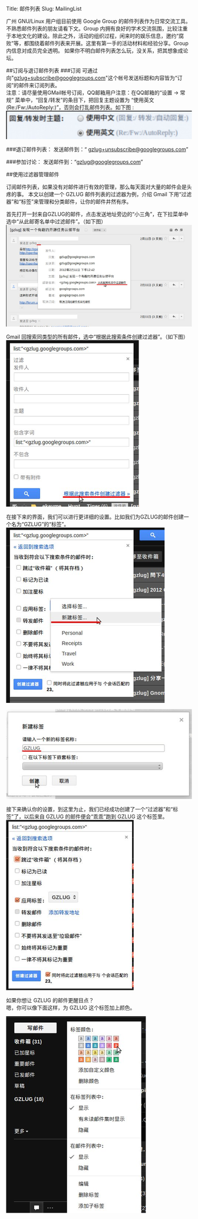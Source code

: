 Title: 邮件列表
Slug: MailingList

广州 GNU/Linux 用户组目前使用 Google Group 的邮件列表作为日常交流工具。不熟悉邮件列表的朋友请看下文。Group 内拥有良好的学术交流氛围，比较注重于本地文化的建设。除此之外，活动的组织过程，闲来时的娱乐信息，邀约“腐败”等，都围绕着邮件列表来开展。这里有第一手的活动材料和经验分享。Group 内信息对成员完全透明。
如果你不明白邮件列表怎么玩，没关系，把其想象成论坛。

##订阅与退订邮件列表
###订阅
可通过向"gzlug+subscribe@googlegroups.com"这个帐号发送标题和内容皆为“订阅”的邮件来订阅列表。  
注意：请尽量使用GMail帐号订阅，QQ邮箱用户注意：在QQ邮箱的“设置 -> 常规” 菜单中，“回复/转发”的条目下，把回复主题设置为 “使用英文 (Re:/Fw:/AutoReply:)”，否则会打乱邮件列表。如下图
:  
![qqmail](/images/others/qqmail.png)

###退订邮件列表：
发送邮件到：“ gzlug+unsubscribe@googlegroups.com”

###参加讨论：
发送邮件到：“gzlug@googlegroups.com”


##使用过滤器管理邮件

订阅邮件列表，如果没有对邮件进行有效的管理，那么每天面对大量的邮件会是头疼的事。
本文以创建一个 GZLUG 邮件列表的过滤器为例，介绍 Gmail 下用“过滤器”和“标签”来管理和分类邮件，让你的邮件井然有序。

首先打开一封来自GZLUG的邮件，点击发送地址旁边的“小三角”，在下拉菜单中选中“从此邮寄名单中过滤邮件”。（如下图）  
![gmail_00](/images/others/gmail_00.jpeg)  

Gmail 回搜索同类型的所有邮件，选中“根据此搜索条件创建过滤器”。（如下图）  
![gmail_01](/images/others/gmail_01.jpeg)  

在接下来的界面，我们可以进行更详细的设置。比如我们为GZLUG的邮件创建一个名为“GZLUG”的“标签”。  
![gmail_02](/images/others/gmail_02.jpeg)  

![gmail_03](/images/others/gmail_03.jpeg)  

接下来确认你的设置，到这里为止，我们已经成功创建了一个“过滤器”和“标签”了，以后来自 GZLUG 的邮件便会“乖乖”跑到 GZLUG 这个标签里。  
![gmail_04](/images/others/gmail_04.jpeg)  

如果你想让 GZLUG 的邮件更醒目点？  
嗯，你可以像下面这样，为 GZLUG 这个标签加上颜色。  

![gmail_05](/images/others/gmail_05.jpeg)  



